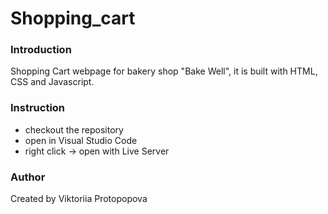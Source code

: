 # Shopping_cart

### Introduction
Shopping Cart webpage for bakery shop "Bake Well", it is built with HTML, CSS and Javascript.

### Instruction
- checkout the repository
- open in Visual Studio Code
- right click -> open with Live Server

### Author
Created by Viktoriia Protopopova
